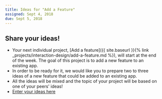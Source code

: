 ```yaml
---
title: Ideas for "Add a Feature"
assigned: Sept 4, 2018
due: Sept 5, 2018
---
```



Share your ideas!
-----------------

- Your next individual project, [Add a feature]({{ site.baseurl }}{% link _projects/interaction-design/add-a-feature.md %}), will start at the end of the week. The goal of this project is to add a new feature to an existing app.
- In order to be ready for it, we would like you to prepare two to three ideas of a new feature that could be added to an existing app.
- All the ideas will be mixed and the topic of your project will be based on one of your peers' ideas!
- [Enter your ideas here](https://docs.google.com/spreadsheets/d/1Ma59kH1PLg6k97zi1T_wyh--qhb7T9IREI9RuS9WU-Y/edit#gid=0)
